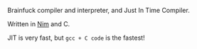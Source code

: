 Brainfuck compiler and interpreter, and Just In Time Compiler.

Written in [Nim](nim-lang.org) and C.

JIT is very fast, but `gcc + C code` is the fastest!
